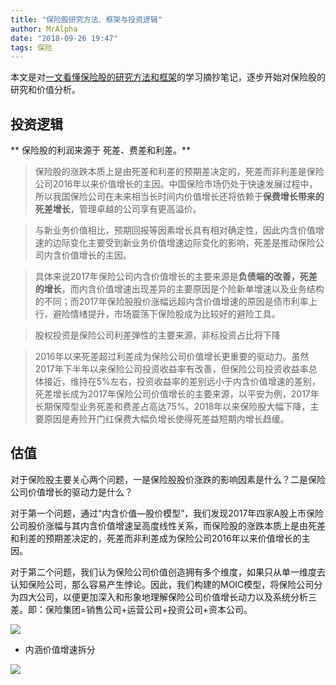 ```yaml
---
title: "保险股研究方法、框架与投资逻辑"
author: MrAlpha
date: "2018-09-26 19:47"
tags: 保险
---
```


本文是对[一文看懂保险股的研究方法和框架](http://finance.ifeng.com/a/20180921/16518856_0.shtml)的学习摘抄笔记，逐步开始对保险股的研究和价值分析。

## 投资逻辑

** 保险股的利润来源于 死差、费差和利差。**

>保险股的涨跌本质上是由死差和利差的预期差决定的，死差而非利差是保险公司2016年以来价值增长的主因。中国保险市场仍处于快速发展过程中，所以我国保险公司在未来相当长时间内价值增长还将依赖于**保费增长带来的死差增长**，管理卓越的公司享有更高溢价。

>与新业务价值相比，预期回报等因素增长具有相对确定性，因此内含价值增速的边际变化主要受到新业务价值增速边际变化的影响，死差是推动保险公司内含价值增长的主因。

>具体来说2017年保险公司内含价值增长的主要来源是**负债端的改善，死差的增长**，而内含价值增速出现差异的主要原因是个险新单增速以及业务结构的不同；而2017年保险股股价涨幅远超内含价值增速的原因是债市利率上行，避险情绪提升，市场震荡下保险股成为比较好的避险工具。

>股权投资是保险公司利差弹性的主要来源，非标投资占比将下降

>2016年以来死差超过利差成为保险公司价值增长更重要的驱动力。虽然2017年下半年以来保险公司投资收益率有改善，但保险公司投资收益率总体接近，维持在5%左右，投资收益率的差别远小于内含价值增速的差别，死差增长成为2017年保险公司价值增长的主要来源，以平安为例，2017年长期保障型业务死差和费差占高达75%。2018年以来保险股大幅下降，主要原因是寿险开门红保费大幅负增长使得死差益短期内增长趋缓。

## 估值

对于保险股主要关心两个问题，一是保险股股价涨跌的影响因素是什么？二是保险公司价值增长的驱动力是什么？

对于第一个问题，通过“内含价值—股价模型”，我们发现2017年四家A股上市保险公司股价涨幅与其内含价值增速呈高度线性关系，而保险股的涨跌本质上是由死差和利差的预期差决定的，死差而非利差成为保险公司2016年以来价值增长的主因。

对于第二个问题，我们认为保险公司价值创造拥有多个维度，如果只从单一维度去认知保险公司，那么容易产生悖论。因此，我们构建的MOIC模型，将保险公司分为四大公司，以便更加深入和形象地理解保险公司价值增长动力以及系统分析三差。即：保险集团=销售公司+运营公司+投资公司+资本公司。

![](http://7xonmk.com1.z0.glb.clouddn.com/5B8023442262E423CD163B12B2E071AE3E18CB8C.png)

- 内涵价值增速拆分

![](http://7xonmk.com1.z0.glb.clouddn.com/2018-09-26_20-18-43.png)
